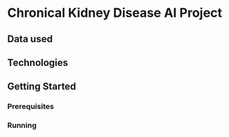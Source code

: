 # Chronical Kidney Disease AI Project

## Data used

## Technologies

## Getting Started

### Prerequisites
### Running